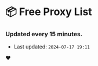 # :package: Free Proxy List
### Updated every 15 minutes.

- Last updated: `2024-07-17 19:11`

:heart:
